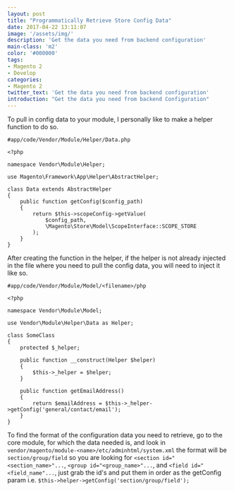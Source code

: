 ```yaml
---
layout: post
title: "Programmatically Retrieve Store Config Data"
date: 2017-04-22 13:11:07
image: '/assets/img/'
description: 'Get the data you need from backend configuration'
main-class: 'm2'
color: '#000000'
tags:
- Magento 2
- Develop
categories:
- Magento 2
twitter_text: 'Get the data you need from backend configuration'
introduction: "Get the data you need from backend Configuration"
---
```


To pull in config data to your module, I personally like to make a helper function to do so.

```
#app/code/Vendor/Module/Helper/Data.php

<?php

namespace Vendor\Module\Helper;

use Magento\Framework\App\Helper\AbstractHelper;

class Data extends AbstractHelper
{
    public function getConfig($config_path)
    {
        return $this->scopeConfig->getValue(
            $config_path,
            \Magento\Store\Model\ScopeInterface::SCOPE_STORE
        );
    }
}
```

After creating the function in the helper, if the helper is not already injected in the file where you need to pull the config data, you will need to inject it like so.


```
#app/code/Vendor/Module/Model/<filename>/php

<?php

namespace Vendor\Module\Model;

use Vendor\Module\Helper\Data as Helper;

class SomeClass
{
    protected $_helper;

    public function __construct(Helper $helper)
    {
        $this->_helper = $helper;
    }

    public function getEmailAddress()
    {
        return $emailAddress = $this->_helper->getConfig('general/contact/email');
    }
}
```

To find the format of the configuration data you need to retrieve, go to the core module, for which the data needed is, and look in `vendor/magento/module-<name>/etc/adminhtml/system.xml` the format will be `section/group/field` so you are looking for `<section id="<section_name>"...`, `<group id="<group_name>"...`, and `<field id="<field_name"...`, just grab the id's and put them in order as the getConfig param i.e. `$this->helper->getConfig('section/group/field');`


